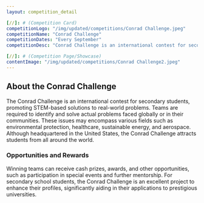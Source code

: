 ```yaml
---
layout: competition_detail

[//]: # (Competition Card)
competitionLogo: "/img/updated/competitions/Conrad Challenge.jpeg"
competitionName: "Conrad Challenge"
competitionDates: "Every September"
competitionDesc: "Conrad Challenge is an international contest for secondary students, promoting STEM-based solutions to real-world problems."

[//]: # (Competition Page/Showcase)
contentImage: "/img/updated/competitions/Conrad Challenge2.jpeg"
---
```


## About the Conrad Challenge

The Conrad Challenge is an international contest for secondary students, promoting STEM-based solutions to real-world problems. Teams are required to identify and solve actual problems faced globally or in their communities. These issues may encompass various fields such as environmental protection, healthcare, sustainable energy, and aerospace. Although headquartered in the United States, the Conrad Challenge attracts students from all around the world.

### Opportunities and Rewards

Winning teams can receive cash prizes, awards, and other opportunities, such as participation in special events and further mentorship. For secondary school students, the Conrad Challenge is an excellent project to enhance their profiles, significantly aiding in their applications to prestigious universities.
